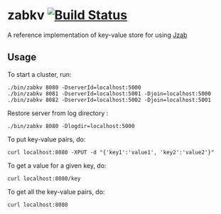 zabkv [![Build Status](https://travis-ci.org/zk1931/zabkv.svg?branch=master)](https://travis-ci.org/zk1931/zabkv)
=====

A reference implementation of key-value store for using [Jzab](https://github.com/zk1931/jzab)

Usage
-----
To start a cluster, run:

    ./bin/zabkv 8080 -DserverId=localhost:5000
    ./bin/zabkv 8081 -DserverId=localhost:5001 -Djoin=localhost:5000
    ./bin/zabkv 8082 -DserverId=localhost:5002 -Djoin=localhost:5001

Restore server from log directory :

    ./bin/zabkv 8080 -Dlogdir=localhost:5000

To put key-value pairs, do:

    curl localhost:8080 -XPUT -d "{'key1':'value1', 'key2':'value2'}"

To get a value for a given key, do:

    curl localhost:8080/key

To get all the key-value pairs, do:

    curl localhost:8080
